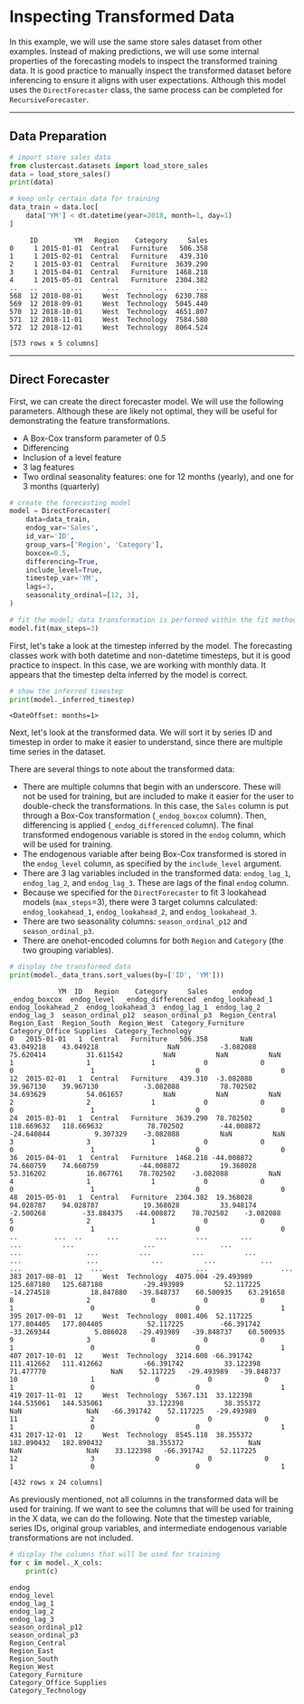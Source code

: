 # Inspecting Transformed Data

In this example, we will use the same store sales dataset from other examples.
Instead of making predictions, we will use some internal properties of the forecasting models to inspect the transformed training data.
It is good practice to manually inspect the transformed dataset before inferencing to ensure it aligns with user expectations.
Although this model uses the `DirectForecaster` class, the same process can be completed for `RecursiveForecaster`.

---

## Data Preparation

```python
# import store sales data
from clustercast.datasets import load_store_sales
data = load_store_sales()
print(data)

# keep only certain data for training
data_train = data.loc[
    data['YM'] < dt.datetime(year=2018, month=1, day=1)
]
```

```profile
     ID         YM   Region    Category     Sales
0     1 2015-01-01  Central   Furniture   506.358
1     1 2015-02-01  Central   Furniture   439.310
2     1 2015-03-01  Central   Furniture  3639.290
3     1 2015-04-01  Central   Furniture  1468.218
4     1 2015-05-01  Central   Furniture  2304.382
..   ..        ...      ...         ...       ...
568  12 2018-08-01     West  Technology  6230.788
569  12 2018-09-01     West  Technology  5045.440
570  12 2018-10-01     West  Technology  4651.807
571  12 2018-11-01     West  Technology  7584.580
572  12 2018-12-01     West  Technology  8064.524

[573 rows x 5 columns]
```

---

## Direct Forecaster

First, we can create the direct forecaster model.
We will use the following parameters.
Although these are likely not optimal, they will be useful for demonstrating the feature transformations.

- A Box-Cox transform parameter of 0.5
- Differencing
- Inclusion of a level feature
- 3 lag features
- Two ordinal seasonality features: one for 12 months (yearly), and one for 3 months (quarterly)

```python
# create the forecasting model
model = DirectForecaster(
    data=data_train,
    endog_var='Sales',
    id_var='ID',
    group_vars=['Region', 'Category'],
    boxcox=0.5,
    differencing=True,
    include_level=True,
    timestep_var='YM',
    lags=3,
    seasonality_ordinal=[12, 3],
)

# fit the model; data transformation is performed within the fit method
model.fit(max_steps=3)
```

First, let's take a look at the timestep inferred by the model.
The forecasting classes work with both datetime and non-datetime timesteps, but it is good practice to inspect.
In this case, we are working with monthly data.
It appears that the timestep delta inferred by the model is correct.

```python
# show the inferred timestep
print(model._inferred_timestep)
```

```profile
<DateOffset: months=1>
```

Next, let's look at the transformed data.
We will sort it by series ID and timestep in order to make it easier to understand, since there are multiple time series in the dataset.

There are several things to note about the transformed data:

- There are multiple columns that begin with an underscore. These will not be used for training, but are included to make it easier for the user to double-check the transformations. In this case, the `Sales` column is put through a Box-Cox transformation (`_endog_boxcox` column). Then, differencing is applied (`_endog_differenced` column). The final transformed endogenous variable is stored in the `endog` column, which will be used for training.
- The endogenous variable after being Box-Cox transformed is stored in the `endog_level` column, as specified by the `include_level` argument.
- There are 3 lag variables included in the transformed data: `endog_lag_1`, `endog_lag_2`, and `endog_lag_3`. These are lags of the final `endog` column.
- Because we specified for the `DirectForecaster` to fit 3 lookahead models (`max_steps`=3), there were 3 target columns calculated: `endog_lookahead_1`, `endog_lookahead_2`, and `endog_lookahead_3`.
- There are two seasonality columns: `season_ordinal_p12` and `season_ordinal_p3`.
- There are onehot-encoded columns for both `Region` and `Category` (the two grouping variables).


```python
# display the transformed data
print(model._data_trans.sort_values(by=['ID', 'YM']))
```

```profile
            YM  ID   Region    Category     Sales      endog  _endog_boxcox  endog_level  _endog_differenced  endog_lookahead_1  endog_lookahead_2  endog_lookahead_3  endog_lag_1  endog_lag_2  endog_lag_3  season_ordinal_p12  season_ordinal_p3  Region_Central  Region_East  Region_South  Region_West  Category_Furniture  Category_Office Supplies  Category_Technology
0   2015-01-01   1  Central   Furniture   506.358        NaN      43.049218    43.049218                 NaN          -3.082088          75.620414          31.611542          NaN          NaN          NaN                   1                  1               1            0             0            0                   1                         0                    0
12  2015-02-01   1  Central   Furniture   439.310  -3.082088      39.967130    39.967130           -3.082088          78.702502          34.693629          54.061657          NaN          NaN          NaN                   2                  2               1            0             0            0                   1                         0                    0
24  2015-03-01   1  Central   Furniture  3639.290  78.702502     118.669632   118.669632           78.702502         -44.008872         -24.640844           9.307329    -3.082088          NaN          NaN                   3                  3               1            0             0            0                   1                         0                    0
36  2015-04-01   1  Central   Furniture  1468.218 -44.008872      74.660759    74.660759          -44.008872          19.368028          53.316202          16.867761    78.702502    -3.082088          NaN                   4                  1               1            0             0            0                   1                         0                    0
48  2015-05-01   1  Central   Furniture  2304.382  19.368028      94.028787    94.028787           19.368028          33.948174          -2.500268         -33.884375   -44.008872    78.702502    -3.082088                   5                  2               1            0             0            0                   1                         0                    0
..         ...  ..      ...         ...       ...        ...            ...          ...                 ...                ...                ...                ...          ...          ...          ...                 ...                ...             ...          ...           ...          ...                 ...                       ...                  ...
383 2017-08-01  12     West  Technology  4075.004 -29.493989     125.687180   125.687180          -29.493989          52.117225         -14.274518          18.847880   -39.848737    60.500935    63.291658                   8                  2               0            0             0            1                   0                         0                    1
395 2017-09-01  12     West  Technology  8081.406  52.117225     177.804405   177.804405           52.117225         -66.391742         -33.269344           5.086028   -29.493989   -39.848737    60.500935                   9                  3               0            0             0            1                   0                         0                    1
407 2017-10-01  12     West  Technology  3214.608 -66.391742     111.412662   111.412662          -66.391742          33.122398          71.477770                NaN    52.117225   -29.493989   -39.848737                  10                  1               0            0             0            1                   0                         0                    1
419 2017-11-01  12     West  Technology  5367.131  33.122398     144.535061   144.535061           33.122398          38.355372                NaN                NaN   -66.391742    52.117225   -29.493989                  11                  2               0            0             0            1                   0                         0                    1
431 2017-12-01  12     West  Technology  8545.118  38.355372     182.890432   182.890432           38.355372                NaN                NaN                NaN    33.122398   -66.391742    52.117225                  12                  3               0            0             0            1                   0                         0                    1

[432 rows x 24 columns]
```

As previously mentioned, not all columns in the transformed data will be used for training.
If we want to see the columns that will be used for training in the X data, we can do the following.
Note that the timestep variable, series IDs, original group variables, and intermediate endogenous variable transformations are not included.

```python
# display the columns that will be used for training
for c in model._X_cols:
    print(c)
```

```profile
endog
endog_level
endog_lag_1
endog_lag_2
endog_lag_3
season_ordinal_p12
season_ordinal_p3
Region_Central
Region_East
Region_South
Region_West
Category_Furniture
Category_Office Supplies
Category_Technology
```
